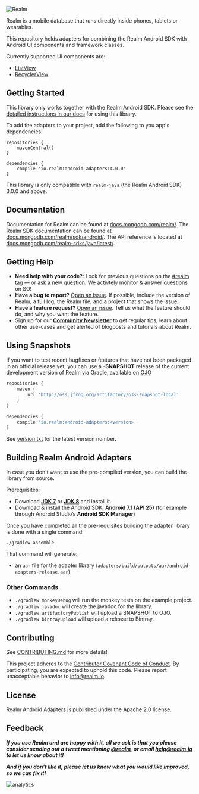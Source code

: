 ![Realm](logo.png)

Realm is a mobile database that runs directly inside phones, tablets or wearables.

This repository holds adapters for combining the Realm Android SDK with Android UI components and framework classes.

Currently supported UI components are:

 * [ListView](https://developer.android.com/reference/android/widget/ListView.html)
 * [RecyclerView](https://developer.android.com/reference/android/support/v7/widget/RecyclerView.html)

## Getting Started

This library only works together with the Realm Android SDK. Please see the
[detailed instructions in our docs](https://docs.mongodb.com/realm/sdk/android/examples/adapters/)
for using this library.

To add the adapters to your project, add the following to you app's dependencies:

```
repositories {
    mavenCentral()
}

dependencies {
    compile 'io.realm:android-adapters:4.0.0'
}
```

This library is only compatible with `realm-java` (the Realm Android SDK) 3.0.0 and above.

## Documentation

Documentation for Realm can be found at [docs.mongodb.com/realm/](https://docs.mongodb.com/realm/).
The Realm SDK documentation can be found at [docs.mongodb.com/realm/sdk/android/](https://docs.mongodb.com/realm/sdk/android/).
The API reference is located at [docs.mongodb.com/realm-sdks/java/latest/](https://docs.mongodb.com/realm-sdks/java/latest/).

## Getting Help

- **Need help with your code?**: Look for previous questions on the [#realm tag](https://stackoverflow.com/questions/tagged/realm?sort=newest) — or [ask a new question](http://stackoverflow.com/questions/ask?tags=realm). We activtely monitor & answer questions on SO!
- **Have a bug to report?** [Open an issue](https://github.com/realm/realm-android-adapters/issues/new). If possible, include the version of Realm, a full log, the Realm file, and a project that shows the issue.
- **Have a feature request?** [Open an issue](https://github.com/realm/realm-android-adapters/issues/new). Tell us what the feature should do, and why you want the feature.
- Sign up for our [**Community Newsletter**](http://eepurl.com/VEKCn) to get regular tips, learn about other use-cases and get alerted of blogposts and tutorials about Realm.

## Using Snapshots

If you want to test recent bugfixes or features that have not been packaged in an official release yet, you can use a **-SNAPSHOT** release of the current development version of Realm via Gradle, available on [OJO](http://oss.jfrog.org/oss-snapshot-local/io/realm/realm-android/)

```gradle
repositories {
    maven {
        url 'http://oss.jfrog.org/artifactory/oss-snapshot-local'
    }
}

dependencies {
    compile 'io.realm:android-adapters:<version>'
}
```

See [version.txt](version.txt) for the latest version number.

## Building Realm Android Adapters

In case you don't want to use the pre-compiled version, you can build the library from source.

Prerequisites:

 * Download [**JDK 7**](http://www.oracle.com/technetwork/java/javase/downloads/jdk7-downloads-1880260.html) or [**JDK 8**](http://www.oracle.com/technetwork/java/javase/downloads/jdk8-downloads-2133151.html) and install it.
 * Download & install the Android SDK, **Android 7.1 (API 25)** (for example through Android Studio’s **Android SDK Manager**)

Once you have completed all the pre-requisites building the adapter library is done with a single command:

```
./gradlew assemble
```

That command will generate:

 * an `aar` file for the adapter library (`adapters/build/outputs/aar/android-adapters-release.aar`)

### Other Commands

 * `./gradlew monkeyDebug` will run the monkey tests on the example project.
 * `./gradlew javadoc` will create the javadoc for the library.
 * `./gradlew artifactoryPublish` will upload a SNAPSHOT to OJO.
 * `./gradlew bintrayUpload` will upload a release to Bintray.

## Contributing

See [CONTRIBUTING.md](CONTRIBUTING.md) for more details!

This project adheres to the [Contributor Covenant Code of Conduct](https://realm.io/conduct).
By participating, you are expected to uphold this code. Please report
unacceptable behavior to [info@realm.io](mailto:info@realm.io).

## License

Realm Android Adapters is published under the Apache 2.0 license.

## Feedback

**_If you use Realm and are happy with it, all we ask is that you please consider sending out a tweet mentioning [@realm](http://twitter.com/realm), or email [help@realm.io](mailto:help@realm.io) to let us know about it!_**

**_And if you don't like it, please let us know what you would like improved, so we can fix it!_**

![analytics](https://ga-beacon.appspot.com/UA-50247013-2/realm-android-adapters/README?pixel)
